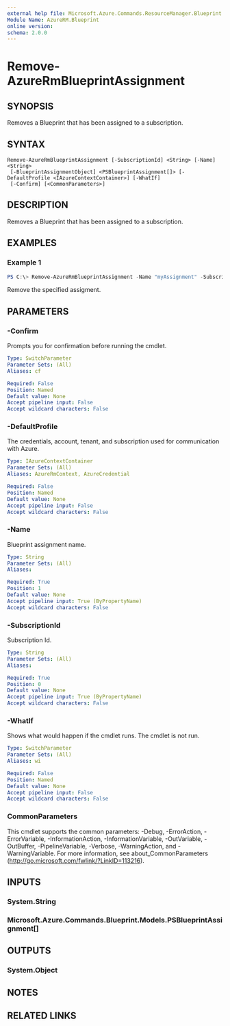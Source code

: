 ```yaml
---
external help file: Microsoft.Azure.Commands.ResourceManager.Blueprint.dll-Help.xml
Module Name: AzureRM.Blueprint
online version:
schema: 2.0.0
---
```


# Remove-AzureRmBlueprintAssignment

## SYNOPSIS
Removes a Blueprint that has been assigned to a subscription.

## SYNTAX

```
Remove-AzureRmBlueprintAssignment [-SubscriptionId] <String> [-Name] <String>
 [-BlueprintAssignmentObject] <PSBlueprintAssignment[]> [-DefaultProfile <IAzureContextContainer>] [-WhatIf]
 [-Confirm] [<CommonParameters>]
```

## DESCRIPTION
Removes a Blueprint that has been assigned to a subscription.

## EXAMPLES

### Example 1
```powershell
PS C:\> Remove-AzureRmBlueprintAssignment -Name "myAssignment" -Subscription 00000000-1111-0000-1111-000000000000 -Confirm
```

Remove the specified assigment.

## PARAMETERS

### -Confirm
Prompts you for confirmation before running the cmdlet.

```yaml
Type: SwitchParameter
Parameter Sets: (All)
Aliases: cf

Required: False
Position: Named
Default value: None
Accept pipeline input: False
Accept wildcard characters: False
```

### -DefaultProfile
The credentials, account, tenant, and subscription used for communication with Azure.

```yaml
Type: IAzureContextContainer
Parameter Sets: (All)
Aliases: AzureRmContext, AzureCredential

Required: False
Position: Named
Default value: None
Accept pipeline input: False
Accept wildcard characters: False
```

### -Name
Blueprint assignment name.

```yaml
Type: String
Parameter Sets: (All)
Aliases:

Required: True
Position: 1
Default value: None
Accept pipeline input: True (ByPropertyName)
Accept wildcard characters: False
```

### -SubscriptionId
Subscription Id.

```yaml
Type: String
Parameter Sets: (All)
Aliases:

Required: True
Position: 0
Default value: None
Accept pipeline input: True (ByPropertyName)
Accept wildcard characters: False
```

### -WhatIf
Shows what would happen if the cmdlet runs.
The cmdlet is not run.

```yaml
Type: SwitchParameter
Parameter Sets: (All)
Aliases: wi

Required: False
Position: Named
Default value: None
Accept pipeline input: False
Accept wildcard characters: False
```

### CommonParameters
This cmdlet supports the common parameters: -Debug, -ErrorAction, -ErrorVariable, -InformationAction, -InformationVariable, -OutVariable, -OutBuffer, -PipelineVariable, -Verbose, -WarningAction, and -WarningVariable.
For more information, see about_CommonParameters (http://go.microsoft.com/fwlink/?LinkID=113216).

## INPUTS

### System.String

### Microsoft.Azure.Commands.Blueprint.Models.PSBlueprintAssignment[]

## OUTPUTS

### System.Object
## NOTES

## RELATED LINKS
